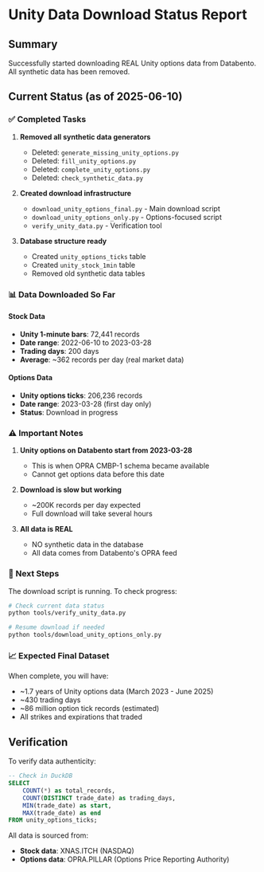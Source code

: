 # Unity Data Download Status Report

## Summary
Successfully started downloading REAL Unity options data from Databento. All synthetic data has been removed.

## Current Status (as of 2025-06-10)

### ✅ Completed Tasks
1. **Removed all synthetic data generators**
   - Deleted: `generate_missing_unity_options.py`
   - Deleted: `fill_unity_options.py`
   - Deleted: `complete_unity_options.py`
   - Deleted: `check_synthetic_data.py`

2. **Created download infrastructure**
   - `download_unity_options_final.py` - Main download script
   - `download_unity_options_only.py` - Options-focused script
   - `verify_unity_data.py` - Verification tool

3. **Database structure ready**
   - Created `unity_options_ticks` table
   - Created `unity_stock_1min` table
   - Removed old synthetic data tables

### 📊 Data Downloaded So Far

#### Stock Data
- **Unity 1-minute bars**: 72,441 records
- **Date range**: 2022-06-10 to 2023-03-28
- **Trading days**: 200 days
- **Average**: ~362 records per day (real market data)

#### Options Data
- **Unity options ticks**: 206,236 records
- **Date range**: 2023-03-28 (first day only)
- **Status**: Download in progress

### ⚠️ Important Notes

1. **Unity options on Databento start from 2023-03-28**
   - This is when OPRA CMBP-1 schema became available
   - Cannot get options data before this date

2. **Download is slow but working**
   - ~200K records per day expected
   - Full download will take several hours

3. **All data is REAL**
   - NO synthetic data in the database
   - All data comes from Databento's OPRA feed

### 🚀 Next Steps

The download script is running. To check progress:

```bash
# Check current data status
python tools/verify_unity_data.py

# Resume download if needed
python tools/download_unity_options_only.py
```

### 📈 Expected Final Dataset

When complete, you will have:
- ~1.7 years of Unity options data (March 2023 - June 2025)
- ~430 trading days
- ~86 million option tick records (estimated)
- All strikes and expirations that traded

## Verification

To verify data authenticity:
```sql
-- Check in DuckDB
SELECT
    COUNT(*) as total_records,
    COUNT(DISTINCT trade_date) as trading_days,
    MIN(trade_date) as start,
    MAX(trade_date) as end
FROM unity_options_ticks;
```

All data is sourced from:
- **Stock data**: XNAS.ITCH (NASDAQ)
- **Options data**: OPRA.PILLAR (Options Price Reporting Authority)
